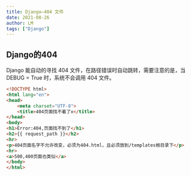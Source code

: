 ```yaml
---
title: Django—404 文件
date: 2021-08-26
author: LM
tags: ["Django"]
---
```


## Django的404

Django 能自动的寻找 404 文件，在路径错误时自动跳转，需要注意的是，当 DEBUG = True 时，系统不会调用 404 文件。

```html
<!DOCTYPE html>
<html lang="en">
<head>
    <meta charset="UTF-8">
    <title>404页面找不着了x</title>
</head>
<body>
<h1>Error:404,页面找不到了</h1>
<h2>{{ request_path }}</h2>
<hr>
<p>404页面名字不允许改变，必须为404.html，且必须放到/templates根目录下</p>
<hr>
<a>500,400页面也类似</a>
</body>
</html>
```


